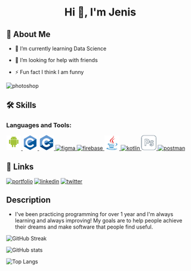 
<!--
(https://media.licdn.com/dms/image/v2/C4D12AQEeKAn9dPLbhw/article-cover_image-shrink_600_2000/article-cover_image-shrink_600_2000/0/1616667695311?e=2147483647&v=beta&t=kTwpM9lkrrnW7rxZG1tjv8zzaaCC27Kss09MVDh-49M.gif)
-->
<!-- [68747470733a2f2f312e62702e626c6f6773706f742e636f6d2f2d37413457796e774c734d772f58624270435847386648492f41414141414141414d74342f754f613162704c736b5967727747626c6c6853753253446a5f4d69673853584a51434c63424741735948512f7](https://user-images.githubusercontent.com/101552010/191468106-0221377a-0c01-4472-bf67-3219b011cd1f.gif)  This is a android developer gif-->

<h1 align="center">Hi 👋, I'm Jenis</h1>
<!-- <h3 align="center">Android developer from India, Now in Dubai.</h3> -->

## 🚀 About Me
<!-- I'm an Android Application developer... -->

- 🌱 I’m currently learning Data Science

<!-- - 👯 I’m looking to collaborate on Google -->

- 🤝 I’m looking for help with friends

- ⚡ Fun fact I think I am funny


<!--   ![18a4949fc9c8067172d3b96e302e7097](https://user-images.githubusercontent.com/101552010/191468644-3b046c51-7171-4d11-a0db-a2c96b50bf90.gif) -->
 <img src="https://user-images.githubusercontent.com/101552010/191468644-3b046c51-7171-4d11-a0db-a2c96b50bf90.gif" alt="photoshop" width="600" height="400"/>

 
## 🛠 Skills
 <h3 align="left">Languages and Tools:</h3>
<p align="left"> <a href="https://developer.android.com" target="_blank" rel="noreferrer"> <img src="https://raw.githubusercontent.com/devicons/devicon/master/icons/android/android-original-wordmark.svg" alt="android" width="40" height="40"/> </a> <a href="https://www.cprogramming.com/" target="_blank" rel="noreferrer"> <img src="https://raw.githubusercontent.com/devicons/devicon/master/icons/c/c-original.svg" alt="c" width="40" height="40"/> </a> <a href="https://www.w3schools.com/cpp/" target="_blank" rel="noreferrer"> <img src="https://raw.githubusercontent.com/devicons/devicon/master/icons/cplusplus/cplusplus-original.svg" alt="cplusplus" width="40" height="40"/> </a> <a href="https://www.figma.com/" target="_blank" rel="noreferrer"> <img src="https://www.vectorlogo.zone/logos/figma/figma-icon.svg" alt="figma" width="40" height="40"/> </a> <a href="https://firebase.google.com/" target="_blank" rel="noreferrer"> <img src="https://www.vectorlogo.zone/logos/firebase/firebase-icon.svg" alt="firebase" width="40" height="40"/> </a> <a href="https://www.java.com" target="_blank" rel="noreferrer"> <img src="https://raw.githubusercontent.com/devicons/devicon/master/icons/java/java-original.svg" alt="java" width="40" height="40"/> </a> <a href="https://kotlinlang.org" target="_blank" rel="noreferrer"> <img src="https://www.vectorlogo.zone/logos/kotlinlang/kotlinlang-icon.svg" alt="kotlin" width="40" height="40"/> </a> <a href="https://www.photoshop.com/en" target="_blank" rel="noreferrer"> <img src="https://raw.githubusercontent.com/devicons/devicon/master/icons/photoshop/photoshop-line.svg" alt="photoshop" width="40" height="40"/> </a> <a href="https://postman.com" target="_blank" rel="noreferrer"> <img src="https://www.vectorlogo.zone/logos/getpostman/getpostman-icon.svg" alt="postman" width="40" height="40"/> </a> </p>


## 🔗 Links
[![portfolio](https://img.shields.io/badge/my_portfolio-000?style=for-the-badge&logo=ko-fi&logoColor=white)]()
[![linkedin](https://img.shields.io/badge/linkedin-0A66C2?style=for-the-badge&logo=linkedin&logoColor=white)](https://www.linkedin.com/)
[![twitter](https://img.shields.io/badge/twitter-1DA1F2?style=for-the-badge&logo=twitter&logoColor=white)](https://twitter.com/)


## Description

- I've been practicing programming for over 1 year and I'm always learning and always improving! My goals are to help people achieve their dreams and make software that people find useful.




![GitHub Streak](https://github-readme-streak-stats.herokuapp.com?user=jenish0001&theme=light&hide_border=true&date_format=j%2Fn%5B%2FY%5D)
 
 ![ GitHub stats](https://github-readme-stats.vercel.app/api?username=jenish0001&show_icons=true)
 
 ![Top Langs](https://github-readme-stats.vercel.app/api/top-langs/?username=jenish0001&layout=compact)
	
	
